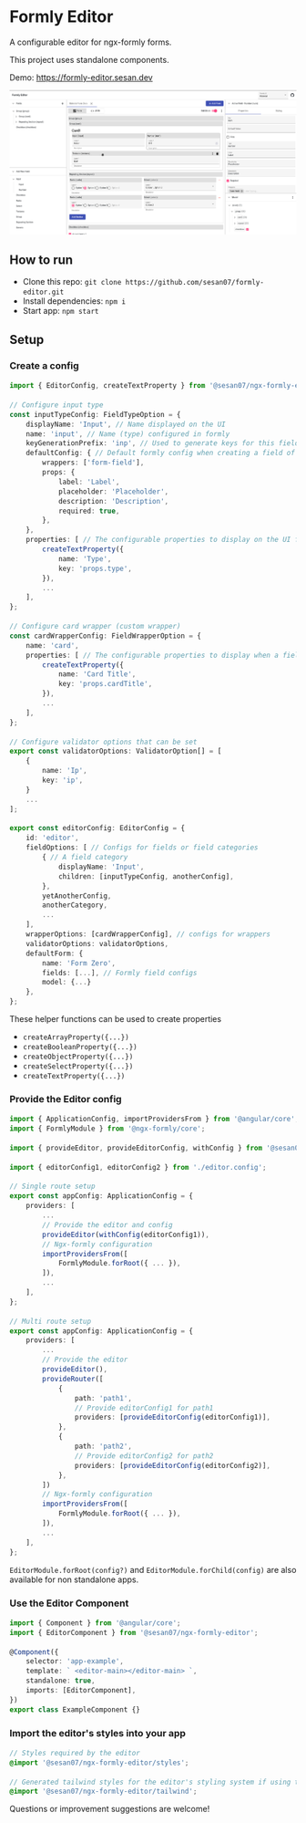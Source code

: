 # Formly Editor

A configurable editor for ngx-formly forms.

This project uses standalone components.

Demo: https://formly-editor.sesan.dev

![Demo Screenshot](docs/img/screenshot.png 'Demo Screenshot')

## How to run

-   Clone this repo: `git clone https://github.com/sesan07/formly-editor.git`
-   Install dependencies: `npm i`
-   Start app: `npm start`

## Setup

### Create a config

```typescript
import { EditorConfig, createTextProperty } from '@sesan07/ngx-formly-editor';

// Configure input type
const inputTypeConfig: FieldTypeOption = {
    displayName: 'Input', // Name displayed on the UI
    name: 'input', // Name (type) configured in formly
    keyGenerationPrefix: 'inp', // Used to generate keys for this field type (optional)
    defaultConfig: { // Default formly config when creating a field of this type
        wrappers: ['form-field'],
        props: {
            label: 'Label',
            placeholder: 'Placeholder',
            description: 'Description',
            required: true,
        },
    },
    properties: [ // The configurable properties to display on the UI for this field type (optional)
        createTextProperty({
            name: 'Type',
            key: 'props.type',
        }),
        ...
    ],
};

// Configure card wrapper (custom wrapper)
const cardWrapperConfig: FieldWrapperOption = {
    name: 'card',
    properties: [ // The configurable properties to display when a field has this wrapper (optional)
        createTextProperty({
            name: 'Card Title',
            key: 'props.cardTitle',
        }),
        ...
    ],
};

// Configure validator options that can be set
export const validatorOptions: ValidatorOption[] = [
    {
        name: 'Ip',
        key: 'ip',
    }
    ...
];

export const editorConfig: EditorConfig = {
    id: 'editor',
    fieldOptions: [ // Configs for fields or field categories
        { // A field category
            displayName: 'Input',
            children: [inputTypeConfig, anotherConfig],
        },
        yetAnotherConfig,
        anotherCategory,
        ...
    ],
    wrapperOptions: [cardWrapperConfig], // configs for wrappers
    validatorOptions: validatorOptions,
    defaultForm: {
        name: 'Form Zero',
        fields: [...], // Formly field configs
        model: {...}
    },
};
```

These helper functions can be used to create properties

-   `createArrayProperty({...})`
-   `createBooleanProperty({...})`
-   `createObjectProperty({...})`
-   `createSelectProperty({...})`
-   `createTextProperty({...})`

### Provide the Editor config

```typescript
import { ApplicationConfig, importProvidersFrom } from '@angular/core';
import { FormlyModule } from '@ngx-formly/core';

import { provideEditor, provideEditorConfig, withConfig } from '@sesan07/ngx-formly-editor';

import { editorConfig1, editorConfig2 } from './editor.config';

// Single route setup
export const appConfig: ApplicationConfig = {
    providers: [
        ...
        // Provide the editor and config
        provideEditor(withConfig(editorConfig1)),
        // Ngx-formly configuration
        importProvidersFrom([
            FormlyModule.forRoot({ ... }),
        ]),
        ...
    ],
};

// Multi route setup
export const appConfig: ApplicationConfig = {
    providers: [
        ...
        // Provide the editor
        provideEditor(),
        provideRouter([
            {
                path: 'path1',
                // Provide editorConfig1 for path1
                providers: [provideEditorConfig(editorConfig1)],
            },
            {
                path: 'path2',
                // Provide editorConfig2 for path2
                providers: [provideEditorConfig(editorConfig2)],
            },
        ])
        // Ngx-formly configuration
        importProvidersFrom([
            FormlyModule.forRoot({ ... }),
        ]),
        ...
    ],
};
```

`EditorModule.forRoot(config?)` and `EditorModule.forChild(config)` are also available for non standalone apps.

### Use the Editor Component

```typescript
import { Component } from '@angular/core';
import { EditorComponent } from '@sesan07/ngx-formly-editor';

@Component({
    selector: 'app-example',
    template: ` <editor-main></editor-main> `,
    standalone: true,
    imports: [EditorComponent],
})
export class ExampleComponent {}
```

### Import the editor's styles into your app

```scss
// Styles required by the editor
@import '@sesan07/ngx-formly-editor/styles';

// Generated tailwind styles for the editor's styling system if using tailwindConfig
@import '@sesan07/ngx-formly-editor/tailwind';
```

Questions or improvement suggestions are welcome!
